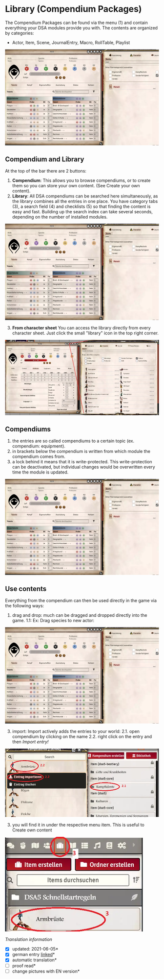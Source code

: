 # Library (Compendium Packages)
The Compendium Packages can be found via the menu (1) and contain everything your DSA modules provide you with. The contents are organized by categories:
* Actor, Item, Scene, JournalEntry, Macro, RollTable, Playlist   
 
  
![Compendiums](images/en-library_0.webp)  

## Compendium and Library
At the top of the bar there are 2 buttons:
1. **Compendium**: This allows you to browse compendiums, or to create them so you can store your own content. (See Create your own content).
2. **Library**: All DSA compendiums can be searched here simultaneously, as the library combines all the entries in one place. You have category tabs (3), a search field (4) and checklists (5) so that finding the content is easy and fast. Building up the search index can take several seconds, depending on the number of installed modules.
  
![Library](images/en-library_0.webp)

3. **From character sheet** You can access the library directly from every character sheet. Just click the small "library" icon in the top right corner.  

![Library from sharsheet](images/en-library-01.webp)

## Compendiums
1. the entries are so called compendiums to a certain topic (ex. compendium: equipment). 
2. in brackets below the compendium is written from which module the compendium comes from.
3. a lock behind it means that it is write-protected. This write-protection can be deactivated, but individual changes would be overwritten every time the module is updated.  
  
![Compendiums](images/en-library_0.webp)

## Use contents
Everything from the compendium can then be used directly in the game via the following ways: 
1. drag and drop: much can be dragged and dropped directly into the game. 
  1.1: Ex: Drag species to new actor:  
    
  ![Choose species](images/en-library_0.webp)
  
3. import: Import actively adds the entries to your world:
  2.1. open compendium by clicking on the name
  2.2. right click on the entry and then *Import entry!*  
    
  ![Import entry](images/en-library_1.webp)  

3. you will find it in under the respective menu item. This is useful to Create own content
  
![Imported entry](images/en-library_2.webp)

*Translation information*  
*[x] updated: 2021-06-05*  
*[x] german entry [linked](de/de-bibliothek.md)*  
*[x] automatic translation*  
*[ ] proof read*  
*[ ] change pictures with EN version*  
